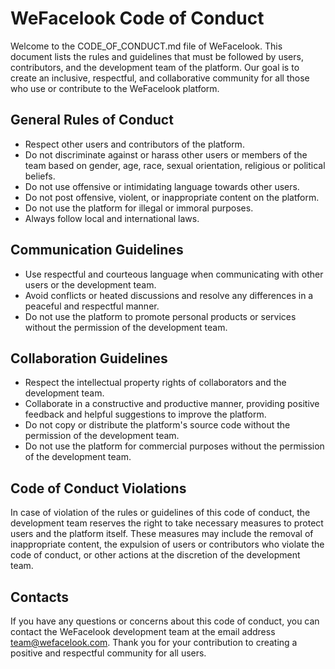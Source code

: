 # WeFacelook Code of Conduct

Welcome to the CODE_OF_CONDUCT.md file of WeFacelook. This document lists the rules and guidelines that must be followed by users, contributors, and the development team of the platform. Our goal is to create an inclusive, respectful, and collaborative community for all those who use or contribute to the WeFacelook platform.

## General Rules of Conduct

- Respect other users and contributors of the platform.
- Do not discriminate against or harass other users or members of the team based on gender, age, race, sexual orientation, religious or political beliefs.
- Do not use offensive or intimidating language towards other users.
- Do not post offensive, violent, or inappropriate content on the platform.
- Do not use the platform for illegal or immoral purposes.
- Always follow local and international laws.

## Communication Guidelines

- Use respectful and courteous language when communicating with other users or the development team.
- Avoid conflicts or heated discussions and resolve any differences in a peaceful and respectful manner.
- Do not use the platform to promote personal products or services without the permission of the development team.

## Collaboration Guidelines

- Respect the intellectual property rights of collaborators and the development team.
- Collaborate in a constructive and productive manner, providing positive feedback and helpful suggestions to improve the platform.
- Do not copy or distribute the platform's source code without the permission of the development team.
- Do not use the platform for commercial purposes without the permission of the development team.

## Code of Conduct Violations

In case of violation of the rules or guidelines of this code of conduct, the development team reserves the right to take necessary measures to protect users and the platform itself. These measures may include the removal of inappropriate content, the expulsion of users or contributors who violate the code of conduct, or other actions at the discretion of the development team.

## Contacts

If you have any questions or concerns about this code of conduct, you can contact the WeFacelook development team at the email address team@wefacelook.com. Thank you for your contribution to creating a positive and respectful community for all users.

